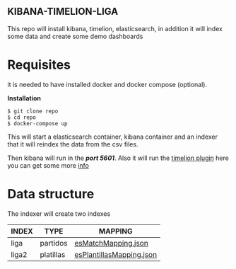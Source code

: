 KIBANA-TIMELION-LIGA
---
This repo will install kibana, timelion, elasticsearch, in addition it will index some data and create some demo dashboards

# Requisites
it is needed to have installed docker and docker compose (optional).

**Installation**

```shell
$ git clone repo
$ cd repo
$ docker-compose up
```
This will start a elasticsearch container, kibana container and an indexer that it will reindex the data from the csv files.

Then kibana will run in the ***port 5601***.
Also it will run the [timelion plugin](https://github.com/elastic/timelion) here you can get some more [info](https://www.elastic.co/blog/timelion-timeline)

# Data structure

The indexer will create two indexes

|INDEX|TYPE|MAPPING|
|-----|-----|-----|
|liga|partidos|[esMatchMapping.json]('./lib/esMatchMapping.json')|
|liga2|platillas|[esPlantillasMapping.json]('./lib/esPlantillasMapping.json')|
